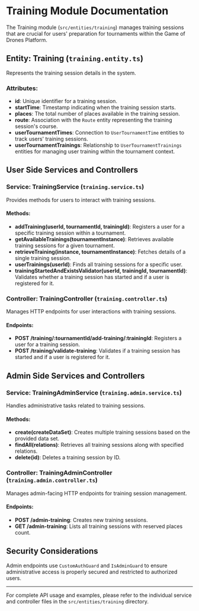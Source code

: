 # Training Module Documentation

The Training module (`src/entities/training`) manages training sessions that are crucial for users' preparation for tournaments within the Game of Drones Platform.

## Entity: Training (`training.entity.ts`)

Represents the training session details in the system.

### Attributes:

-   **id**: Unique identifier for a training session.
-   **startTime**: Timestamp indicating when the training session starts.
-   **places**: The total number of places available in the training session.
-   **route**: Association with the `Route` entity representing the training session's course.
-   **userTournamentTimes**: Connection to `UserTournamentTime` entities to track users' training sessions.
-   **userTournamentTrainings**: Relationship to `UserTournamentTrainings` entities for managing user training within the tournament context.

## User Side Services and Controllers

### Service: TrainingService (`training.service.ts`)

Provides methods for users to interact with training sessions.

#### Methods:

-   **addTraining(userId, tournamentId, trainingId)**: Registers a user for a specific training session within a tournament.
-   **getAvailableTrainings(tournamentInstance)**: Retrieves available training sessions for a given tournament.
-   **retrieveTraining(instance, tournamentInstance)**: Fetches details of a single training session.
-   **userTrainings(userId)**: Finds all training sessions for a specific user.
-   **trainingStartedAndExistsValidator(userId, trainingId, tournamentId)**: Validates whether a training session has started and if a user is registered for it.

### Controller: TrainingController (`training.controller.ts`)

Manages HTTP endpoints for user interactions with training sessions.

#### Endpoints:

-   **POST /training/:tournamentId/add-training/:trainingId**: Registers a user for a training session.
-   **POST /training/validate-training**: Validates if a training session has started and if a user is registered for it.

## Admin Side Services and Controllers

### Service: TrainingAdminService (`training.admin.service.ts`)

Handles administrative tasks related to training sessions.

#### Methods:

-   **create(createDataSet)**: Creates multiple training sessions based on the provided data set.
-   **findAll(relations)**: Retrieves all training sessions along with specified relations.
-   **delete(id)**: Deletes a training session by ID.

### Controller: TrainingAdminController (`training.admin.controller.ts`)

Manages admin-facing HTTP endpoints for training session management.

#### Endpoints:

-   **POST /admin-training**: Creates new training sessions.
-   **GET /admin-training**: Lists all training sessions with reserved places count.

## Security Considerations

Admin endpoints use `CustomAuthGuard` and `IsAdminGuard` to ensure administrative access is properly secured and restricted to authorized users.

---

For complete API usage and examples, please refer to the individual service and controller files in the `src/entities/training` directory.
